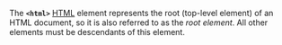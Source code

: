 The **`<html>`** [HTML](https://developer.mozilla.org/en-US/docs/Web/HTML) element represents the root (top-level element) of an HTML document, so it is also referred to as the _root element_. All other elements must be descendants of this element.
